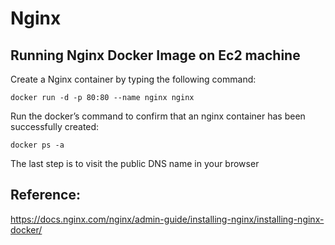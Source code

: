 # Nginx  
## Running Nginx Docker Image on Ec2 machine    
Create a Nginx container by typing the following command:  
```
docker run -d -p 80:80 --name nginx nginx
```  
Run the docker’s command to confirm that an nginx container has been successfully created:  
```
docker ps -a  
```  

The last step is to visit the public DNS name in your browser


## Reference:  
https://docs.nginx.com/nginx/admin-guide/installing-nginx/installing-nginx-docker/